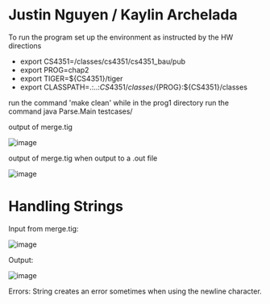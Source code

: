 # Justin Nguyen / Kaylin Archelada

To run the program set up the environment as instructed by the HW directions

- export CS4351=/classes/cs4351/cs4351_bau/pub
- export PROG=chap2
- export TIGER=${CS4351}/tiger
- export CLASSPATH=.:..:${CS4351}/classes/${PROG}:${CS4351}/classes

run the command 'make clean' while in the prog1 directory
run the command java Parse.Main testcases/<desired test file>

output of merge.tig

![image](https://user-images.githubusercontent.com/76065821/217415440-34ff467b-fc03-448e-b832-eec85ae8ae63.png)

output of merge.tig when output to a .out file
  
![image](https://user-images.githubusercontent.com/76065821/217423248-b70ffa2d-8656-4ad8-83a6-592aae97cf6d.png)

  
  
# Handling Strings 

Input from merge.tig: 

![image](https://user-images.githubusercontent.com/76065821/217417286-ab5fbcec-0c80-4e9e-8ca7-7f0bb47688e8.png)

Output: 

![image](https://user-images.githubusercontent.com/76065821/217417391-48ea460a-bea2-41e4-97da-fb0944f5b92b.png)

  Errors: String creates an error sometimes when using the newline character.
